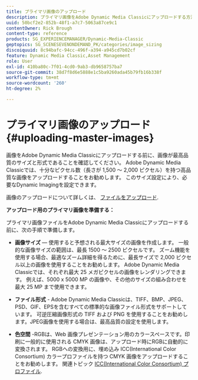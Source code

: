 ```yaml
---
title: プライマリ画像のアップロード
description: プライマリ画像をAdobe Dynamic Media Classicにアップロードする方法を説明します。
uuid: 50bcf2e2-852b-48f1-a7c7-5063a87ce9c1
contentOwner: Rick Brough
content-type: reference
products: SG_EXPERIENCEMANAGER/Dynamic-Media-Classic
geptopics: SG_SCENESEVENONDEMAND_PK/categories/image_sizing
discoiquuid: 8c94bafc-94cc-496f-a394-a945cd7b02cf
feature: Dynamic Media Classic,Asset Management
role: User
exl-id: 410ba80c-7f01-4cd0-9ab3-db9658757ba7
source-git-commit: 38d7f8d6e5888e1c5ba9260ada45b79fb16b338f
workflow-type: tm+mt
source-wordcount: '260'
ht-degree: 2%

---
```


# プライマリ画像のアップロード{#uploading-master-images}

画像をAdobe Dynamic Media Classicにアップロードする前に、画像が最高品質のサイズと形式であることを確認してください。 Adobe Dynamic Media Classicでは、十分なピクセル数（長さが 1,500 ～ 2,000 ピクセル）を持つ高品質な画像をアップロードすることをお勧めします。 このサイズ設定により、必要なDynamic Imagingを設定できます。

画像のアップロードについて詳しくは、 [ファイルをアップロード](uploading-files.md#uploading_files).

**アップロード用のプライマリ画像を準備する：**

プライマリ画像ファイルをAdobe Dynamic Media Classicにアップロードする前に、次の手順で準備します。

* **画像サイズ**  — 使用すると予想される最大サイズの画像を作成します。 一般的な画像サイズの範囲は、最長 1500 ～ 2500 ピクセルです。 ズーム機能を使用する場合、最適なズーム詳細を得るために、最長サイズで 2,000 ピクセル以上の画像を使用することをお勧めします。 Adobe Dynamic Media Classicでは、それぞれ最大 25 メガピクセルの画像をレンダリングできます。 例えば、5000 x 5000 MP の画像や、その他のサイズの組み合わせを最大 25 MP まで使用できます。

* **ファイル形式** - Adobe Dynamic Media Classicは、TIFF、BMP、JPEG、PSD、GIF、EPSを含むすべての標準的な画像ファイル形式をサポートしています。 可逆圧縮画像形式の TIFF および PNG を使用することをお勧めします。JPEG画像を使用する場合は、最高品質の設定を使用します。

* **色空間** -RGBは、Web 画像プレゼンテーション用のカラースペースです。印刷に一般的に使用される CMYK 画像は、アップロード時にRGBに自動的に変換されます。 RGBへの変換用に、埋め込み ICC(International Color Consortium) カラープロファイルを持つ CMYK 画像をアップロードすることをお勧めします。 関連トピック [ICC(International Color Consortium) プロファイル](/help/using/icc-profiles.md).

